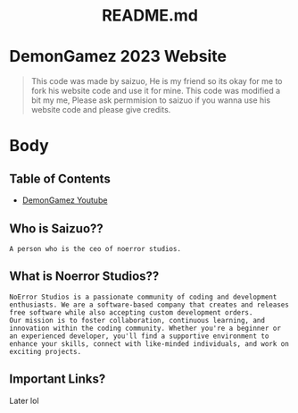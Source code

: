 <h1 align="center"Demon-Gamez-website.github.io</h1>

<p align="center">README.md</p>


# DemonGamez 2023 Website
> This code was made by saizuo, He is my friend so its okay for me to fork his website code and use it for mine. This code was modified a bit my me, Please ask permmision to saizuo if you wanna use his website code and please give credits.

# Body

## Table of Contents

- [DemonGamez Youtube](https://youtube.com/@Demongamez)


## Who is Saizuo??

```
A person who is the ceo of noerror studios.
```

## What is Noerror Studios??

```
NoError Studios is a passionate community of coding and development enthusiasts. We are a software-based company that creates and releases free software while also accepting custom development orders. 
Our mission is to foster collaboration, continuous learning, and innovation within the coding community. Whether you're a beginner or an experienced developer, you'll find a supportive environment to enhance your skills, connect with like-minded individuals, and work on exciting projects.
```

## Important Links?

Later lol
